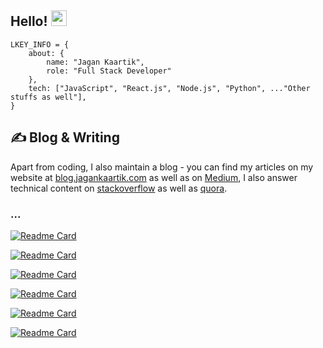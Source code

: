 <h2>Hello! <img src="https://media.giphy.com/media/hvRJCLFzcasrR4ia7z/giphy.gif" width="25px">  </h2> 

```node
LKEY_INFO = {
    about: {
        name: "Jagan Kaartik",
        role: "Full Stack Developer"
    },
    tech: ["JavaScript", "React.js", "Node.js", "Python", ..."Other stuffs as well"],
}
```
## &#x270d; Blog & Writing

Apart from coding, I also maintain a blog - you can find my articles on my website at [blog.jagankaartik.com](https://blog.jagankaartik.com) as well as on [Medium](https://medium.com/@kaartikjagan), I also answer technical content on [stackoverflow](https://stackoverflow.com/users/12408623/jagan-kaartik?tab=profile) as well as [quora](https://www.quora.com/profile/Jagan-Kaartik-2).

### ...
[![Readme Card](https://github-readme-stats-lime-kappa.vercel.app/api/pin/?username=jagankaartik&repo=Rocket-Lot&theme=nord)](https://github.com/JaganKaartik/Rocket-Lot)

[![Readme Card](https://github-readme-stats-lime-kappa.vercel.app/api/pin/?username=Jhex-AI&repo=Semantic-Similarity-Ranking-v.1&theme=nord)](https://github.com/Structry/Semantic-Similarity-Ranking-v.1)

[![Readme Card](https://github-readme-stats-lime-kappa.vercel.app/api/pin/?username=jagankaartik&repo=Shrynk.js&theme=nord)](https://github.com/JaganKaartik/Shrynk.js)

[![Readme Card](https://github-readme-stats-lime-kappa.vercel.app/api/pin/?username=jagankaartik&repo=Swizzl-Py&theme=nord)](https://github.com/JaganKaartik/Swizzl-Py)

[![Readme Card](https://github-readme-stats-lime-kappa.vercel.app/api/pin/?username=jagankaartik&repo=Foodle&theme=nord)](https://github.com/JaganKaartik/Foodle)

[![Readme Card](https://github-readme-stats-lime-kappa.vercel.app/api/pin/?username=jagankaartik&repo=Quick-Node-Server&theme=nord)](https://github.com/JaganKaartik/Quick-Node-Server)
